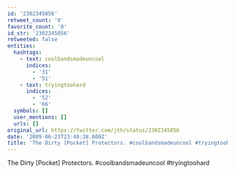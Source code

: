```yaml
---
id: '2302345056'
retweet_count: '0'
favorite_count: '0'
id_str: '2302345056'
retweeted: false
entities:
  hashtags:
    - text: coolbandsmadeuncool
      indices:
        - '31'
        - '51'
    - text: tryingtoohard
      indices:
        - '52'
        - '66'
  symbols: []
  user_mentions: []
  urls: []
original_url: https://twitter.com/jth/status/2302345056
date: '2009-06-23T23:40:38.000Z'
title: 'The Dirty [Pocket] Protectors. #coolbandsmadeuncool #tryingtoohard'
---
```


The Dirty [Pocket] Protectors. #coolbandsmadeuncool #tryingtoohard